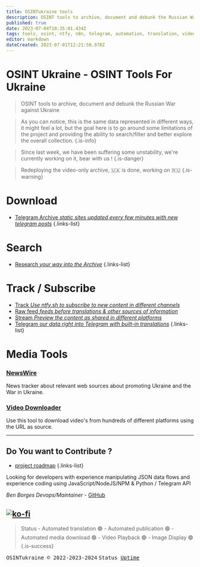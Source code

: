 ```yaml
---
title: OSINTukraine tools
description: OSINT tools to archive, document and debunk the Russian War against Ukraine
published: true
date: 2023-07-04T10:35:01.434Z
tags: tools, osint, ntfy, n8n, telegram, automation, translation, videos
editor: markdown
dateCreated: 2023-07-01T12:21:50.978Z
---
```


# OSINT Ukraine - OSINT Tools For Ukraine    
> OSINT tools to archive, document and debunk the Russian War against Ukraine

> As you can notice, this is the same data represented in different ways, it might feel a lot, but the goal here is to go around some limitations of the project and providing the ability to search/filter and better explore the overall collection.
{.is-info}

> Since last week, we have been suffering some unstability, we're currently working on it, bear with us !
{.is-danger}


> Redeploying the video-only archive, 🇺🇦 is done, working on 🇷🇺
{.is-warning}

# Download

- [Telegram Archive *static sites updated every few minutes with new telegram posts*](/archive)
{.links-list}

# Search

- [Research *your way into the Archive*](/research)
{.links-list}

# Track / Subscribe

- [Track *Use ntfy.sh to subscribe to new content in different channels*](/track)
- [Raw feed *feeds before translations & other sources of information*](/rawcontent)
- [Stream *Preview the content as shared in different platforms*](/stream)
- [Telegram *our data right into Telegram with built-in translations*](/telegram)
{.links-list}


# Media Tools


### [NewsWire](https://rss.osintukraine.com/)

News tracker about relevant web sources about promoting Ukraine and the War in Ukraine.


### [Video Downloader](https://save.osintukraine.com/)

Use this tool to download video's from hundreds of different platforms using the URL as source.


---


## Do You want to Contribute ?

- [project roadmap](/roadmap)
{.links-list}

Looking for developers with experience manipulating JSON data flows and experience coding using JavaScript/NodeJS/NPM & Python / Telegram API  


*Ben Borges Devops/Maintainer* - [GitHub](https://github.com/osintukraine)

[![ko-fi](https://ko-fi.com/img/githubbutton_sm.svg)](https://ko-fi.com/E1E2E81MW)
---
> Status \- Automated translation 🟢 - Automated publication 🟢 - Automated media download 🟢 - Video Playback 🟢 - Image Display 🟢
{.is-success}

<kbd>OSINTukraine © 2022-2023-2024</kbd> <kbd> Status <a href="https://status.ukrainewararchive.eu/status/uptime
" target="_blank"><u>Uptime</u></a> </kbd>
